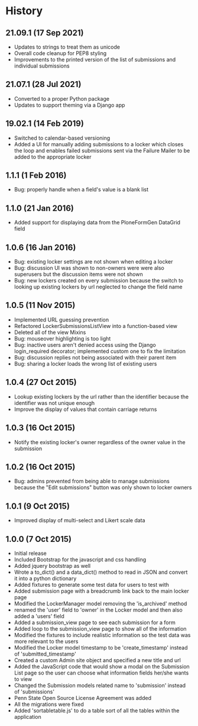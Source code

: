 # History

## 21.09.1 (17 Sep 2021)

* Updates to strings to treat them as unicode
* Overall code cleanup for PEP8 styling
* Improvements to the printed version of the list of submissions and
  individual submissions


## 21.07.1 (28 Jul 2021)

* Converted to a proper Python package
* Updates to support theming via a Django app


## 19.02.1 (14 Feb 2019)

* Switched to calendar-based versioning
* Added a UI for manually adding submissions to a locker which closes the
  loop and enables failed submissions sent via the Failure Mailer to be
  added to the appropriate locker


## 1.1.1 (1 Feb 2016)

* Bug: properly handle when a field's value is a blank list


## 1.1.0 (21 Jan 2016)

* Added support for displaying data from the PloneFormGen DataGrid field


## 1.0.6 (16 Jan 2016)

* Bug: existing locker settings are not shown when editing a locker
* Bug: discussion UI was shown to non-owners were were also superusers but
  the discussion items were not shown
* Bug: new lockers created on every submission because the switch to looking
  up existing lockers by url neglected to change the field name


## 1.0.5 (11 Nov 2015)

* Implemented URL guessing prevention
* Refactored LockerSubmissionsListView into a function-based view
* Deleted all of the view Mixins
* Bug: mouseover highlighting is too light
* Bug: inactive users aren't denied access using the Django login_required
  decorator; implemented custom one to fix the limitation
* Bug: discussion replies not being associated with their parent item
* Bug: sharing a locker loads the wrong list of existing users


## 1.0.4 (27 Oct 2015)

* Lookup existing lockers by the url rather than the identifier because the
  identifier was not unique enough
* Improve the display of values that contain carriage returns


## 1.0.3 (16 Oct 2015)

* Notify the existing locker's owner regardless of the owner value in the
  submission


## 1.0.2 (16 Oct 2015)

* Bug: admins prevented from being able to manage submissions because the
  "Edit submissions" button was only shown to locker owners


## 1.0.1 (9 Oct 2015)

* Improved display of multi-select and Likert scale data


## 1.0.0 (7 Oct 2015)

* Initial release
* Included Bootstrap for the javascript and css handling
* Added jquery bootstrap as well
* Wrote a to_dict() and a data_dict() method to read in JSON and convert it
  into a python dictionary
* Added fixtures to generate some test data for users to test with
* Added submission page with a breadcrumb link back to the main locker page
* Modified the LockerManager model removing the 'is_archived' method
* renamed the 'user' field to 'owner' in the Locker model and then also
  added a 'users' field
* Added a submission_view page to see each submission for a form
* Added loop to the submission_view page to show all of the information
* Modified the fixtures to include realistic information so the test data
  was more relevant to the users
* Modified the Locker model timestamp to be 'create_timestamp' instead
  of 'submitted_timestamp'
* Created a custom Admin site object and specified a new title and url
* Added the JavaScript code that would show a modal on the Submission List
  page so the user can choose what information fields her/she wants to view
* Changed the Submission models related name to 'submission' instead
  of 'submissions'
* Penn State Open Source License Agreement was added
* All the migrations were fixed
* Added 'sortabletable.js' to do a table sort of all the tables within
  the application
